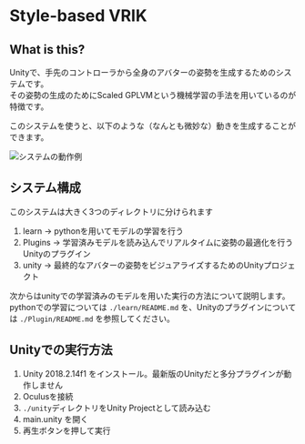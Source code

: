 # Style-based VRIK

## What is this?
Unityで、手先のコントローラから全身のアバターの姿勢を生成するためのシステムです。  
その姿勢の生成のためにScaled GPLVMという機械学習の手法を用いているのが特徴です。

このシステムを使うと、以下のような（なんとも微妙な）動きを生成することができます。

![システムの動作例](./VRWalkGIF.gif)

## システム構成
このシステムは大きく3つのディレクトリに分けられます

1. learn        ->  pythonを用いてモデルの学習を行う
2. Plugins      ->  学習済みモデルを読み込んでリアルタイムに姿勢の最適化を行うUnityのプラグイン
3. unity        ->  最終的なアバターの姿勢をビジュアライズするためのUnityプロジェクト

次からはunityでの学習済みのモデルを用いた実行の方法について説明します。  
pythonでの学習については ```./learn/README.md``` を、Unityのプラグインについては ```./Plugin/README.md``` を参照してください。

## Unityでの実行方法
1. Unity 2018.2.14f1 をインストール。最新版のUnityだと多分プラグインが動作しません  
2. Oculusを接続
3. ```./unity```ディレクトリをUnity Projectとして読み込む
4. main.unity を開く 
5. 再生ボタンを押して実行 

<!-- ## License
Copyright © 2019, Arihide Takahashi. Released under the GPL License. -->